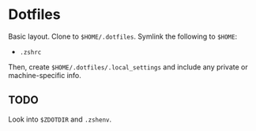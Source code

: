 # Dotfiles

Basic layout. Clone to `$HOME/.dotfiles`. Symlink the following to `$HOME`:
* `.zshrc`

Then, create `$HOME/.dotfiles/.local_settings` and include any private or machine-specific info.

## TODO
Look into `$ZDOTDIR` and `.zshenv`.